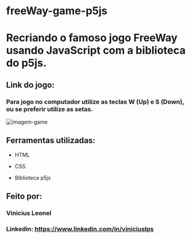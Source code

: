 # freeWay-game-p5js

# Recriando o famoso jogo FreeWay usando JavaScript com a biblioteca do p5js.

## Link do jogo:
### Para jogo no computador utilize as teclas W (Up) e S (Down), ou se preferir utilize as setas. 

![imagem-game](https://user-images.githubusercontent.com/124933333/226484563-6d1a1cec-9988-4c8a-85e2-3ac251e6ee11.png)

## Ferramentas utilizadas:

* HTML

* CSS

* Biblioteca p5js

## Feito por:

### Vinicius Leonel

### Linkedin: https://www.linkedin.com/in/viniciuslps
